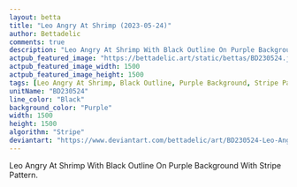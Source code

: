```yaml
---
layout: betta
title: "Leo Angry At Shrimp (2023-05-24)"
author: Bettadelic
comments: true
description: "Leo Angry At Shrimp With Black Outline On Purple Background With Stripe Pattern."
actpub_featured_image: "https://bettadelic.art/static/bettas/BD230524.jpg"
actpub_featured_image_width: 1500
actpub_featured_image_height: 1500
tags: [Leo Angry At Shrimp, Black Outline, Purple Background, Stripe Pattern, May 2023]
unitName: "BD230524"
line_color: "Black"
background_color: "Purple"
width: 1500
height: 1500
algorithm: "Stripe"
deviantart: "https://www.deviantart.com/bettadelic/art/BD230524-Leo-Angry-At-Shrimp-2023-05-24-964017747"
---
```


Leo Angry At Shrimp With Black Outline On Purple Background With Stripe Pattern.

